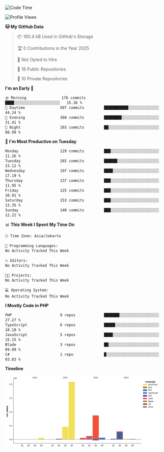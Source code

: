 <!--START_SECTION:waka-->
![Code Time](http://img.shields.io/badge/Code%20Time-525%20hrs%2057%20mins-blue)

![Profile Views](http://img.shields.io/badge/Profile%20Views-0-blue)

**🐱 My GitHub Data** 

> 📦 190.4 kB Used in GitHub's Storage 
 > 
> 🏆 0 Contributions in the Year 2025
 > 
> 🚫 Not Opted to Hire
 > 
> 📜 18 Public Repositories 
 > 
> 🔑 10 Private Repositories 
 > 
**I'm an Early 🐤** 

```text
🌞 Morning                176 commits         ████░░░░░░░░░░░░░░░░░░░░░   15.36 % 
🌆 Daytime                507 commits         ███████████░░░░░░░░░░░░░░   44.24 % 
🌃 Evening                360 commits         ████████░░░░░░░░░░░░░░░░░   31.41 % 
🌙 Night                  103 commits         ██░░░░░░░░░░░░░░░░░░░░░░░   08.99 % 
```
📅 **I'm Most Productive on Tuesday** 

```text
Monday                   129 commits         ███░░░░░░░░░░░░░░░░░░░░░░   11.26 % 
Tuesday                  265 commits         ██████░░░░░░░░░░░░░░░░░░░   23.12 % 
Wednesday                197 commits         ████░░░░░░░░░░░░░░░░░░░░░   17.19 % 
Thursday                 137 commits         ███░░░░░░░░░░░░░░░░░░░░░░   11.95 % 
Friday                   125 commits         ███░░░░░░░░░░░░░░░░░░░░░░   10.91 % 
Saturday                 153 commits         ███░░░░░░░░░░░░░░░░░░░░░░   13.35 % 
Sunday                   140 commits         ███░░░░░░░░░░░░░░░░░░░░░░   12.22 % 
```


📊 **This Week I Spent My Time On** 

```text
🕑︎ Time Zone: Asia/Jakarta

💬 Programming Languages: 
No Activity Tracked This Week

🔥 Editors: 
No Activity Tracked This Week

🐱‍💻 Projects: 
No Activity Tracked This Week

💻 Operating System: 
No Activity Tracked This Week
```

**I Mostly Code in PHP** 

```text
PHP                      9 repos             ███████░░░░░░░░░░░░░░░░░░   27.27 % 
TypeScript               6 repos             █████░░░░░░░░░░░░░░░░░░░░   18.18 % 
JavaScript               5 repos             ████░░░░░░░░░░░░░░░░░░░░░   15.15 % 
Blade                    3 repos             ██░░░░░░░░░░░░░░░░░░░░░░░   09.09 % 
C#                       1 repo              █░░░░░░░░░░░░░░░░░░░░░░░░   03.03 % 
```



**Timeline**

![Lines of Code chart](https://raw.githubusercontent.com/brstreet2/brstreet2/main/assets/bar_graph.png)


<!--END_SECTION:waka-->
